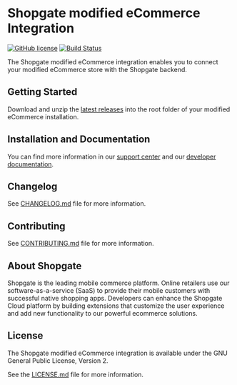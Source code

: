 # Shopgate modified eCommerce Integration

[![GitHub license](http://dmlc.github.io/img/apache2.svg)](LICENSE.md)
[![Build Status](https://travis-ci.org/shopgate/cart-integration-modified.svg?branch=master)](https://travis-ci.org/shopgate/cart-integration-modified)

The Shopgate modified eCommerce integration enables you to connect your modified eCommerce store with the Shopgate backend.

## Getting Started
Download and unzip the [latest releases](https://github.com/shopgate/cart-integration-modified/releases/latest) into the root folder of your modified eCommerce installation.

## Installation and Documentation

You can find more information in our [support center](https://support.shopgate.com/hc/en-us/articles/202911763-Connecting-to-modified-eCommerce) and our [developer documentation](https://docs.shopgate.com/).

## Changelog

See [CHANGELOG.md](CHANGELOG.md) file for more information.

## Contributing

See [CONTRIBUTING.md](docs/CONTRIBUTING.md) file for more information.

## About Shopgate

Shopgate is the leading mobile commerce platform. Online retailers use our software-as-a-service (SaaS) to provide their mobile customers with successful native shopping apps. Developers can enhance the Shopgate Cloud platform by building extensions that customize the user experience and add new functionality to our powerful ecommerce solutions.

## License

The Shopgate modified eCommerce integration is available under the GNU General Public License, Version 2.

See the [LICENSE.md](LICENSE.md) file for more information.
